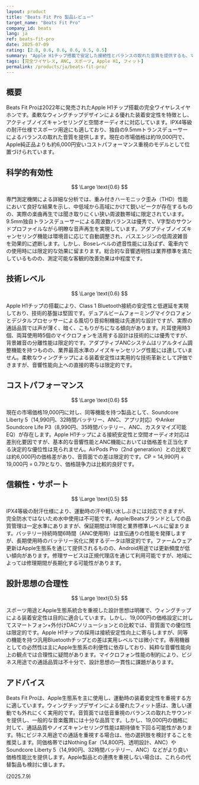 ```yaml
---
layout: product
title: "Beats Fit Pro 製品レビュー"
target_name: "Beats Fit Pro"
company_id: beats
lang: ja
ref: beats-fit-pro
date: 2025-07-09
rating: [2.8, 0.6, 0.6, 0.6, 0.5, 0.5]
summary: "Apple H1チップ搭載で安定した接続性とバランスの取れた音質を提供するも、マイク性能と価格競争力に課題を抱えるスポーツ向けイヤホン"
tags: [完全ワイヤレス, ANC, スポーツ, Apple H1, フィット]
permalink: /products/ja/beats-fit-pro/
---
```


## 概要

Beats Fit Proは2022年に発売されたApple H1チップ搭載の完全ワイヤレスイヤホンです。柔軟なウィングチップデザインによる優れた装着安定性を特徴とし、アクティブノイズキャンセリングと空間オーディオに対応しています。IPX4等級の耐汗仕様でスポーツ用途にも適しており、独自の9.5mmトランスデューサーによるバランスの取れた音質を提供します。現在の市場価格は約19,000円で、Apple純正品よりも約6,000円安いコストパフォーマンス重視のモデルとして位置づけられています。

## 科学的有効性

$$ \Large \text{0.6} $$

専門測定機関による詳細な分析では、重み付きハーモニック歪み（THD）性能において良好な結果を示し、中低域から高域にかけて鋭いピークが存在するものの、実際の楽曲再生では聞き取りにくい狭い周波数帯域に限定されています。9.5mm独自トランスデューサーによる周波数バランスは優秀で、V字型のサウンドプロファイルながら明瞭な音声再生を実現しています。アダプティブノイズキャンセリング機能は環境音に応じて自動調整され、バスエンジンの低周波雑音を効果的に遮断します。しかし、Boseレベルの遮音性能には及ばず、電車内での使用時には限定的な効果に留まります。総合的な音響透明性は業界標準を満たしているものの、測定可能な客観的改善効果は中程度です。

## 技術レベル

$$ \Large \text{0.6} $$

Apple H1チップの搭載により、Class 1 Bluetooth接続の安定性と低遅延を実現しており、技術的基盤は堅固です。デュアルビームフォーミングマイクロフォンとデジタルプロセッサーによる風切り音抑制機能は先進的な設計ですが、実際の通話品質では声が薄く、暗く、こもりがちになる傾向があります。片耳使用時3個、両耳使用時5個のマイクロフォンを活用する設計は技術的には優秀ですが、背景雑音の分離性能は限定的です。アダプティブANCシステムはリアルタイム調整機能を持つものの、業界最高水準のノイズキャンセリング性能には達していません。柔軟なウィングチップによる装着安定性は実用的な技術革新として評価できますが、音響性能向上への直接的寄与は限定的です。

## コストパフォーマンス

$$ \Large \text{0.6} $$

現在の市場価格19,000円に対し、同等機能を持つ製品として、Soundcore Liberty 5（14,990円、32時間バッテリー、ANC、アプリ対応）やAnker Soundcore Life P3（8,990円、35時間バッテリー、ANC、カスタマイズ可能EQ）が存在します。Apple H1チップによる接続安定性と空間オーディオ対応は差別化要因ですが、基本的な音響性能とANC機能においては価格差を正当化する決定的な優位性は見られません。AirPods Pro（2nd generation）との比較では約6,000円の価格差があり、音質面での差は限定的です。CP = 14,990円 ÷ 19,000円 = 0.79となり、価格競争力は比較的良好です。

## 信頼性・サポート

$$ \Large \text{0.5} $$

IPX4等級の耐汗仕様により、運動時の汗や軽い水しぶきには対応できますが、完全防水ではないため水中使用は不可能です。Apple/Beatsブランドとしての品質管理は一定水準にありますが、保証期間は1年間と業界標準レベルに留まります。バッテリー持続時間6時間（ANC使用時）は宣伝通りの性能を発揮しますが、長期使用時のバッテリー劣化に関するデータは限定的です。ファームウェア更新はApple生態系を通じて提供されるものの、Android用途では更新頻度が低い傾向があります。修理サービスは正規代理店を通じて利用可能ですが、地域によっては修理期間が長期化する可能性があります。

## 設計思想の合理性

$$ \Large \text{0.5} $$

スポーツ用途とApple生態系統合を重視した設計思想は明確で、ウィングチップによる装着安定性は目的に適合しています。しかし、19,000円の価格設定に対してスマートフォン+外付けDACソリューションとの比較では、音質面での優位性は限定的です。Apple H1チップの採用は接続安定性向上に寄与しますが、同等の機能を持つ汎用Bluetoothチップとの差は実用レベルでは微小です。専用機器としての必然性は主にApple生態系の利便性に依存しており、純粋な音響性能向上の観点では合理性に疑問があります。マイクロフォン性能の制約により、ビジネス用途での通話品質は不十分で、設計思想の一貫性に課題があります。

## アドバイス

Beats Fit Proは、Apple生態系を主に使用し、運動時の装着安定性を重視する方に適しています。ウィングチップデザインによる優れたフィット感は、激しい運動でも外れにくく実用的です。音質面では低音重視のバランスの取れたサウンドを提供し、一般的な音楽鑑賞には十分な品質です。しかし、19,000円の価格に対して、通話品質やノイズキャンセリング性能は期待値を下回る可能性があります。特にビジネス用途での通話を重視する場合は、他の選択肢を検討することを推奨します。同価格帯ではNothing Ear（14,800円、透明設計、ANC）やSoundcore Liberty 5（14,990円、32時間バッテリー、ANC）などがより良い価格性能比を提供します。Apple製品との連携を重視しない場合は、これらの代替製品も検討に値します。

(2025.7.9)